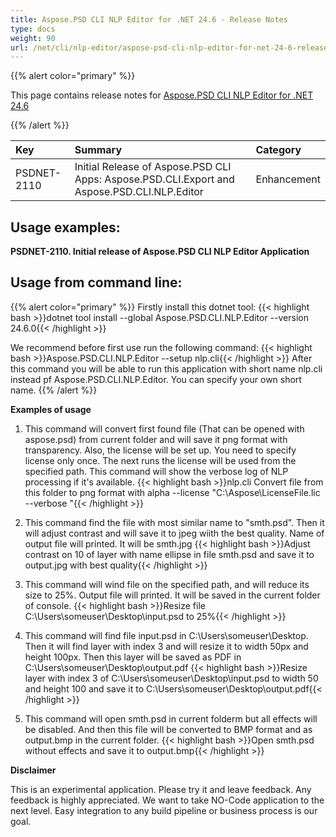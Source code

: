```yaml
---
title: Aspose.PSD CLI NLP Editor for .NET 24.6 - Release Notes
type: docs
weight: 90
url: /net/cli/nlp-editor/aspose-psd-cli-nlp-editor-for-net-24-6-release-notes/
---
```

{{% alert color="primary" %}}

This page contains release notes for [Aspose.PSD CLI NLP Editor for .NET 24.6](https://www.nuget.org/packages/Aspose.PSD.CLI.NLP.Editor/)

{{% /alert %}}

| **Key**     | **Summary**                                                                                 | **Category** |
|:------------|:--------------------------------------------------------------------------------------------|:-------------|
| PSDNET-2110 | Initial Release of Aspose.PSD CLI Apps: Aspose.PSD.CLI.Export and Aspose.PSD.CLI.NLP.Editor |  Enhancement |


## **Usage examples:**

**PSDNET-2110. Initial release of Aspose.PSD CLI NLP Editor Application**

## **Usage from command line:**

{{% alert color="primary" %}}
Firstly install this dotnet tool:
{{< highlight bash >}}dotnet tool install --global Aspose.PSD.CLI.NLP.Editor --version 24.6.0{{< /highlight >}}

We recommend before first use run the following command:
{{< highlight bash >}}Aspose.PSD.CLI.NLP.Editor --setup nlp.cli{{< /highlight >}}
After this command you will be able to run this application with short name nlp.cli instead pf Aspose.PSD.CLI.NLP.Editor. You can specify your own short name.
{{% /alert %}}

**Examples of usage**

1. This command will convert first found file (That can be opened with aspose.psd) from current folder and will save it png format with transparency. Also, the license will be set up. You need to specify license only once. The next runs the license will be used from the specified path. This command will show the verbose log of NLP processing if it's available. 
{{< highlight bash >}}nlp.cli Convert file from this folder to png format with alpha --license "C:\Aspose\LicenseFile.lic --verbose "{{< /highlight >}}

2. This command find the file with most similar name to "smth.psd". Then it will adjust contrast and will save it to jpeg wiith the best quality. Name of output file will printed. It will be smth.jpg 
{{< highlight bash >}}Adjust contrast on 10 of layer with name ellipse in file smth.psd and save it to output.jpg with best quality{{< /highlight >}}

3. This command will wind file on the specified path, and will reduce its size to 25%. Output file will printed. It will be saved in the current folder of console.
{{< highlight bash >}}Resize file C:\Users\someuser\Desktop\input.psd to 25%{{< /highlight >}}

4. This command will find file input.psd in  C:\Users\someuser\Desktop\. Then it will find layer with index 3 and will resize it to width 50px and height 100px. Then this layer will be saved as PDF in C:\Users\someuser\Desktop\output.pdf
{{< highlight bash >}}Resize layer with index 3 of C:\Users\someuser\Desktop\input.psd to width 50 and height 100 and save it to C:\Users\someuser\Desktop\output.pdf{{< /highlight >}}

 5. This command will open smth.psd in current folderm but all effects will be disabled. And then this file will be converted to BMP format and as output.bmp in the current folder.
 {{< highlight bash >}}Open smth.psd without effects and save it to output.bmp{{< /highlight >}}

**Disclaimer**

This is an experimental application. Please try it and leave feedback. Any feedback is highly appreciated. We want to take NO-Code application to the next level. Easy integration to any build pipeline or business process is our goal.
